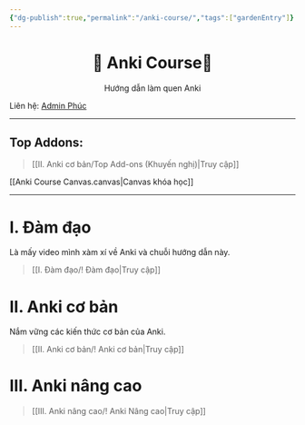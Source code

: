 ```yaml
---
{"dg-publish":true,"permalink":"/anki-course/","tags":["gardenEntry"]}
---
```


# <center>🌟 Anki Course🌟</center>
<center>Hướng dẫn làm quen Anki</center>

Liên hệ: [Admin Phúc](https://www.facebook.com/tui.la.phuc747)

___

## Top Addons:
> [[II. Anki cơ bản/Top Add-ons (Khuyến nghị)\|Truy cập]]

[[Anki Course Canvas.canvas|Canvas khóa học]]
___



# I. Đàm đạo
Là mấy video mình xàm xí về Anki và chuỗi hướng dẫn này.
> [[I. Đàm đạo/! Đàm đạo\|Truy cập]]

# II. Anki cơ bản
Nắm vững các kiến thức cơ bản của Anki.
> [[II. Anki cơ bản/! Anki cơ bản\|Truy cập]]

# III. Anki nâng cao
> [[III. Anki nâng cao/! Anki Nâng cao\|Truy cập]]
